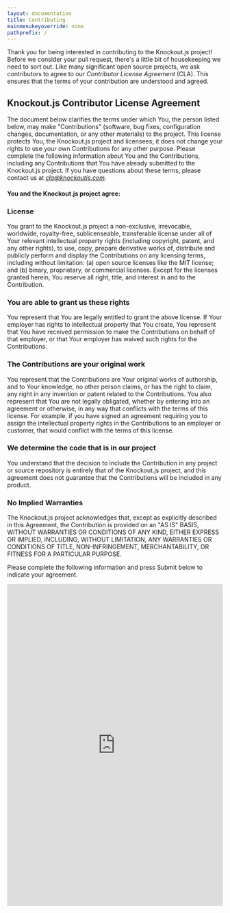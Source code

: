 ```yaml
---
layout: documentation
title: Contributing
mainmenukeyoverride: none
pathprefix: /
---
```


Thank you for being interested in contributing to the Knockout.js project! Before we consider your pull request, there's a little bit of housekeeping we need to sort out. Like many significant open source projects, we ask contributors to agree to our *Contributor License Agreement* (CLA). This ensures that the terms of your contribution are understood and agreed.

## Knockout.js Contributor License Agreement

The document below clarifies the terms under which You, the person listed below, may make "Contributions" (software, bug fixes, configuration changes, documentation, or any other materials) to the project. This license protects You, the Knockout.js project and licensees; it does not change your rights to use your own Contributions for any other purpose. Please complete the following information about You and the Contributions, including any Contributions that You have already submitted to the Knockout.js project. If you have questions about these terms, please contact us at *cla@knockoutjs.com*.

#### You and the Knockout.js project agree:

### License

You grant to the Knockout.js project a non-exclusive, irrevocable, worldwide, royalty-free, sublicenseable, transferable license under all of Your relevant intellectual property rights (including copyright, patent, and any other rights), to use, copy, prepare derivative works of, distribute and publicly perform and display the Contributions on any licensing terms, including without limitation: (a) open source licenses like the MIT license; and (b) binary, proprietary, or commercial licenses. Except for the licenses granted herein, You reserve all right, title, and interest in and to the Contribution.

### You are able to grant us these rights

You represent that You are legally entitled to grant the above license. If Your employer has rights to intellectual property that You create, You represent that You have received permission to make the Contributions on behalf of that employer, or that Your employer has waived such rights for the Contributions.

### The Contributions are your original work

You represent that the Contributions are Your original works of authorship, and to Your knowledge, no other person claims, or has the right to claim, any right in any invention or patent related to the Contributions. You also represent that You are not legally obligated, whether by entering into an agreement or otherwise, in any way that conflicts with the terms of this license. For example, if you have signed an agreement requiring you to assign the intellectual property rights in the Contributions to an employer or customer, that would conflict with the terms of this license.

### We determine the code that is in our project

You understand that the decision to include the Contribution in any project or source repository is entirely that of the Knockout.js project, and this agreement does not guarantee that the Contributions will be included in any product.

### No Implied Warranties

The Knockout.js project acknowledges that, except as explicitly described in this Agreement, the Contribution is provided on an "AS IS" BASIS, WITHOUT WARRANTIES OR CONDITIONS OF ANY KIND, EITHER EXPRESS OR IMPLIED, INCLUDING, WITHOUT LIMITATION, ANY WARRANTIES OR CONDITIONS OF TITLE, NON-INFRINGEMENT, MERCHANTABILITY, OR FITNESS FOR A PARTICULAR PURPOSE.

Please complete the following information and press Submit below to indicate your agreement.

<iframe src="https://docs.google.com/forms/d/1zwnrT0ZgaB_SxsTRRbu5PuzC8d3m8hOTmu03G2OgyWY/viewform?embedded=true" width="100%" height="750" frameborder="0" marginheight="0" marginwidth="0">Loading...</iframe>
